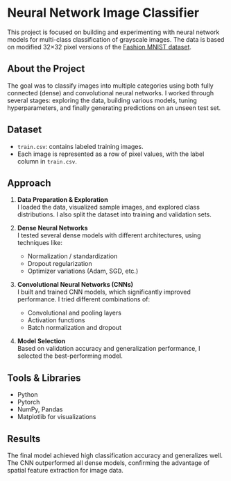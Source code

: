 # Neural Network Image Classifier

This project is focused on building and experimenting with neural network models for multi-class classification of grayscale images. The data is based on modified 32×32 pixel versions of the [Fashion MNIST dataset](https://www.kaggle.com/datasets/zalando-research/fashionmnist).

## About the Project

The goal was to classify images into multiple categories using both fully connected (dense) and convolutional neural networks. I worked through several stages: exploring the data, building various models, tuning hyperparameters, and finally generating predictions on an unseen test set.

## Dataset

- `train.csv`: contains labeled training images.
- Each image is represented as a row of pixel values, with the label column in `train.csv`.

## Approach

1. **Data Preparation & Exploration**  
   I loaded the data, visualized sample images, and explored class distributions. I also split the dataset into training and validation sets.

2. **Dense Neural Networks**  
   I tested several dense models with different architectures, using techniques like:
   - Normalization / standardization
   - Dropout regularization
   - Optimizer variations (Adam, SGD, etc.)

3. **Convolutional Neural Networks (CNNs)**  
   I built and trained CNN models, which significantly improved performance. I tried different combinations of:
   - Convolutional and pooling layers
   - Activation functions
   - Batch normalization and dropout

4. **Model Selection**  
   Based on validation accuracy and generalization performance, I selected the best-performing model.


## Tools & Libraries

- Python
- Pytorch
- NumPy, Pandas
- Matplotlib for visualizations

## Results

The final model achieved high classification accuracy and generalizes well. The CNN outperformed all dense models, confirming the advantage of spatial feature extraction for image data.

